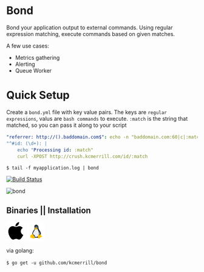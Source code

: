 # Bond

Bond your application output to external commands. Using regular expression matching, execute commands based on given matches. 

A few use cases:
* Metrics gathering
* Alerting
* Queue Worker

# Quick Setup

Create a `bond.yml` file with key value pairs. The keys are `regular expressions`, valus are `bash commands` to execute. `:match` is the string that matched, so you can pass it along to your script

```yaml
"referrer: http://().baddomain.com$": echo -n "baddomain.com:60|c|:match" | nc -4u -w0 127.0.0.1 8125
"^#id: (\d+): |
    echo "Processing id: :match" 
    curl -XPOST http://crush.kcmerrill.com/id/:match
```

```shell
$ tail -f myapplication.log | bond
```

[![Build Status](https://travis-ci.org/kcmerrill/bond.svg?branch=master)](https://travis-ci.org/kcmerrill/bond)

![bond](https://raw.githubusercontent.com/kcmerrill/bond.jpg)

## Binaries || Installation

[![MacOSX](https://raw.githubusercontent.com/kcmerrill/go-dist/master/assets/apple_logo.png "Mac OSX")](http://go-dist.kcmerrill.com/kcmerrill/bond/mac/amd64) [![Linux](https://raw.githubusercontent.com/kcmerrill/go-dist/master/assets/linux_logo.png "Linux")](http://go-dist.kcmerrill.com/kcmerrill/bond/linux/amd64)

via golang:

`$ go get -u github.com/kcmerrill/bond`
